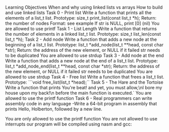 Learning Objectives
When and why using linked lists vs arrays
How to build and use linked lists
Task 0 - Print list
Write a function that prints all the elements of a list_t list.
Prototype: size_t print_list(const list_t *h);
Return: the number of nodes
Format: see example
If str is NULL, print [0] (nil)
You are allowed to use printf
Task 1 - List Length
Write a function that returns the number of elements in a linked list_t list.
Prototype: size_t list_len(const list_t *h);
Task 2 - Add node
Write a function that adds a new node at the beginning of a list_t list.
Prototype: list_t *add_node(list_t **head, const char *str);
Return: the address of the new element, or NULL if it failed
str needs to be duplicated
You are allowed to use strdup
Task 3 - Add node at the end
Write a function that adds a new node at the end of a list_t list.
Prototype: list_t *add_node_end(list_t **head, const char *str);
Return: the address of the new element, or NULL if it failed
str needs to be duplicated
You are allowed to use strdup
Task 4 - Free list
Write a function that frees a list_t list.
Prototype: ```void free_list(list_t *head);``
Task 5 - The Hare and the Tortoise
Write a function that prints You're beat! and yet, you must allow,\nI bore my house upon my back!\n before the main function is executed.`
You are allowed to use the printf function
Task 6 - Real programmers can write assembly code in any language
-Write a 64-bit program in assembly that prints Hello, Holberton, followed by a new line.

You are only allowed to use the printf function
You are not allowed to use interrupts
our program will be compiled using nasm and gcc:
